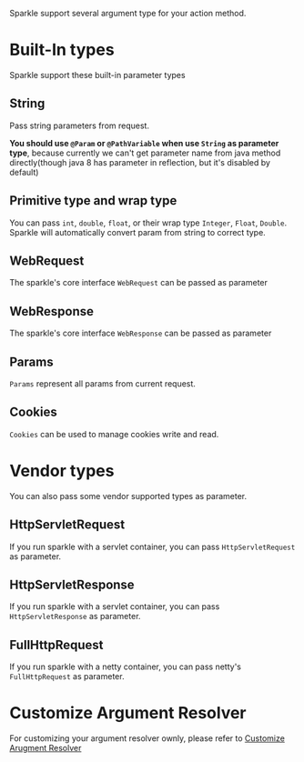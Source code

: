 Sparkle support several argument type for your action method.

# Built-In types

Sparkle support these built-in parameter types

## String

Pass string parameters from request.

__You should use `@Param` or `@PathVariable` when use `String` as parameter type__, because currently we can't get parameter name from java method directly(though java 8 has parameter in reflection, but it's disabled by default)

## Primitive type and wrap type

You can pass `int`, `double`, `float`, or their wrap type `Integer`, `Float`, `Double`. Sparkle will automatically convert param from string to correct type.

## WebRequest

The sparkle's core interface `WebRequest` can be passed as parameter

## WebResponse

The sparkle's core interface `WebResponse` can be passed as parameter

## Params

`Params` represent all params from current request.

## Cookies

`Cookies` can be used to manage cookies write and read.

# Vendor types

You can also pass some vendor supported types as parameter.

## HttpServletRequest

If you run sparkle with a servlet container, you can pass `HttpServletRequest` as parameter.

## HttpServletResponse

If you run sparkle with a servlet container, you can pass `HttpServletResponse` as parameter.

## FullHttpRequest

If you run sparkle with a netty container, you can pass netty's `FullHttpRequest` as parameter.

# Customize Argument Resolver

For customizing your argument resolver ownly, please refer to [Customize Arugment Resolver](customize_argument_resolve.md)